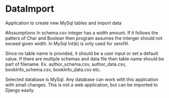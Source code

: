 # DataImport
Application to create new MySql tables and import data

#Assumptions
In schema.csv integer has a width amount. If it follows the patters of Char and Boolean then program assumes the interger should not exceed given width. In MySql Int(k) is only used for zerofill.

Since no table name is provided, it should be a user input or set a default value. 
If there are multiple schemas and data file then table name should be part of filename. Ex. author_schema.csv, author_data.csv, bookInfo_schema.csv, bookInfo_data.csv etc.

Selected database is MySql. Any database can work with this application with small changes. This is not a web application, but can be imported to Django easily.




